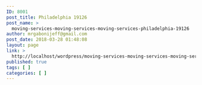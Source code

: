 ```yaml
---
ID: 8001
post_title: Philadelphia 19126
post_name: >
  moving-services-moving-services-moving-services-philadelphia-19126
author: mrgabonijeff@gmail.com
post_date: 2018-03-28 01:48:08
layout: page
link: >
  http://localhost/wordpress/moving-services-moving-services-moving-services-philadelphia-19126/
published: true
tags: [ ]
categories: [ ]
---
```

